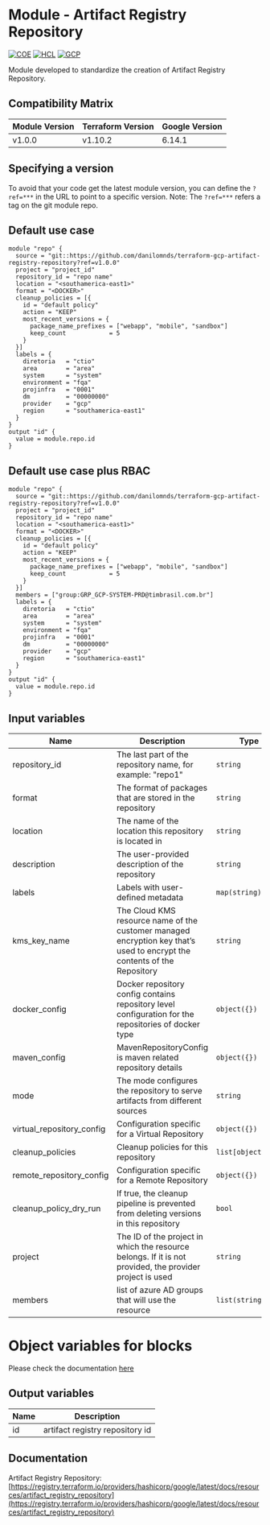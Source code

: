# Module - Artifact Registry Repository
[![COE](https://img.shields.io/badge/Created%20By-CCoE-blue)]()
[![HCL](https://img.shields.io/badge/language-HCL-blueviolet)](https://www.terraform.io/)
[![GCP](https://img.shields.io/badge/provider-GCP-green)](https://registry.terraform.io/providers/hashicorp/google/latest)

Module developed to standardize the creation of Artifact Registry Repository.

## Compatibility Matrix

| Module Version | Terraform Version | Google Version     |
|----------------|-------------------| ------------------ |
| v1.0.0         | v1.10.2           | 6.14.1             |

## Specifying a version

To avoid that your code get the latest module version, you can define the `?ref=***` in the URL to point to a specific version.
Note: The `?ref=***` refers a tag on the git module repo.

## Default use case
```hcl
module "repo" {    
  source = "git::https://github.com/danilomnds/terraform-gcp-artifact-registry-repository?ref=v1.0.0"
  project = "project_id"
  repository_id = "repo name"
  location = "<southamerica-east1>"
  format = "<DOCKER>"
  cleanup_policies = [{
    id = "default policy"
    action = "KEEP"
    most_recent_versions = {
      package_name_prefixes = ["webapp", "mobile", "sandbox"]
      keep_count            = 5
    }
  }]  
  labels = {
    diretoria   = "ctio"
    area        = "area"
    system      = "system"    
    environment = "fqa"
    projinfra   = "0001"
    dm          = "00000000"
    provider    = "gcp"
    region      = "southamerica-east1"
  }
}
output "id" {
  value = module.repo.id
}
```

## Default use case plus RBAC
```hcl
module "repo" {    
  source = "git::https://github.com/danilomnds/terraform-gcp-artifact-registry-repository?ref=v1.0.0"
  project = "project_id"
  repository_id = "repo name"
  location = "<southamerica-east1>"
  format = "<DOCKER>"
  cleanup_policies = [{
    id = "default policy"
    action = "KEEP"
    most_recent_versions = {
      package_name_prefixes = ["webapp", "mobile", "sandbox"]
      keep_count            = 5
    }
  }]
  members = ["group:GRP_GCP-SYSTEM-PRD@timbrasil.com.br"]
  labels = {
    diretoria   = "ctio"
    area        = "area"
    system      = "system"    
    environment = "fqa"
    projinfra   = "0001"
    dm          = "00000000"
    provider    = "gcp"
    region      = "southamerica-east1"
  }
}
output "id" {
  value = module.repo.id
}
```

## Input variables

| Name | Description | Type | Default | Required |
|------|-------------|------|---------|:--------:|
| repository_id | The last part of the repository name, for example: "repo1" | `string` | n/a | `Yes` |
| format | The format of packages that are stored in the repository | `string` | n/a | `Yes` |
| location | The name of the location this repository is located in | `string` | n/a | No |
| description | The user-provided description of the repository | `string` | n/a | No |
| labels | Labels with user-defined metadata | `map(string)` | n/a | No |
| kms_key_name | The Cloud KMS resource name of the customer managed encryption key that’s used to encrypt the contents of the Repository | `string` | n/a | No |
| docker_config | Docker repository config contains repository level configuration for the repositories of docker type | `object({})` | n/a | No |
| maven_config | MavenRepositoryConfig is maven related repository details | `object({})` | n/a | No |
| mode | The mode configures the repository to serve artifacts from different sources | `string` | `STANDARD_REPOSITORY` | No |
| virtual_repository_config | Configuration specific for a Virtual Repository | `object({})` | n/a | No |
| cleanup_policies | Cleanup policies for this repository | `list[object({})]` | n/a | No |
| remote_repository_config | Configuration specific for a Remote Repository | `object({})` | n/a | No |
| cleanup_policy_dry_run |  If true, the cleanup pipeline is prevented from deleting versions in this repository | `bool` | `false` | No |
| project | The ID of the project in which the resource belongs. If it is not provided, the provider project is used | `string` | n/a | No |
| members | list of azure AD groups that will use the resource | `list(string)` | n/a | No |

# Object variables for blocks

Please check the documentation [here](https://registry.terraform.io/providers/hashicorp/google/latest/docs/resources/artifact_registry_repository)

## Output variables

| Name | Description |
|------|-------------|
| id | artifact registry repository id|

## Documentation
Artifact Registry Repository: <br>
[https://registry.terraform.io/providers/hashicorp/google/latest/docs/resources/artifact_registry_repository](https://registry.terraform.io/providers/hashicorp/google/latest/docs/resources/artifact_registry_repository)